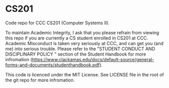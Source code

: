 # CS201

Code repo for CCC CS201 (Computer Systems II).

To maintain Academic Integrity, I ask that you please refrain from viewing this
repo if you are currently a CS student enrolled in CS201 at CCC. Academic 
Misconduct is taken very seriously at CCC, and can get you (and me) into serious
trouble. Please refer to the "STUDENT CONDUCT AND DISCIPLINARY POLICY " section 
of the Student Handbook for more infromation 
(https://www.clackamas.edu/docs/default-source/general-forms-and-documents/studenthandbook.pdf).

This code is licenced under the MIT License. See LICENSE file in the root of the git repo for more infromation.
